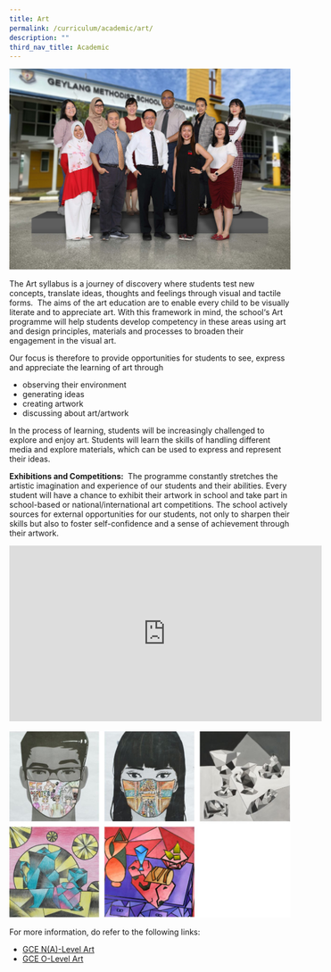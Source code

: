 ```yaml
---
title: Art
permalink: /curriculum/academic/art/
description: ""
third_nav_title: Academic
---
```

![](/images/Aesthetics%20Craft%20n%20Technology%20copy.jpg)

The Art syllabus is a journey of discovery where students test new concepts, translate ideas, thoughts and feelings through visual and tactile forms.  The aims of the art education are to enable every child to be visually literate and to appreciate art. With this framework in mind, the school‘s Art programme will help students develop competency in these areas using art and design principles, materials and processes to broaden their engagement in the visual art.

Our focus is therefore to provide opportunities for students to see, express and appreciate the learning of art through

*   observing their environment
*   generating ideas
*   creating artwork
*   discussing about art/artwork

In the process of learning, students will be increasingly challenged to explore and enjoy art. Students will learn the skills of handling different media and explore materials, which can be used to express and represent their ideas.

**Exhibitions and Competitions:**  The programme constantly stretches the artistic imagination and experience of our students and their abilities. Every student will have a chance to exhibit their artwork in school and take part in school-based or national/international art competitions. The school actively sources for external opportunities for our students, not only to sharpen their skills but also to foster self-confidence and a sense of achievement through their artwork.

<iframe width="560" height="315" src="https://www.youtube.com/embed/2Jxwx2-flz4" title="YouTube video player" frameborder="0" allow="accelerometer; autoplay; clipboard-write; encrypted-media; gyroscope; picture-in-picture" allowfullscreen></iframe>




![](/images/ART.jpg)


For more information, do refer to the following links:
*   [GCE N(A)-Level Art](https://www.seab.gov.sg/docs/default-source/national-examinations/syllabus/nlevel/2023syllabus/6125_y23_sy.pdf)
*   [GCE O-Level Art](https://www.seab.gov.sg/docs/default-source/national-examinations/syllabus/olevel/2023syllabus/6123_y23_sy.pdf)